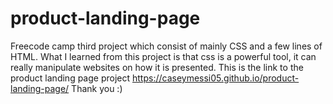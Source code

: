 # product-landing-page
Freecode camp third project which consist of mainly CSS and a few lines of HTML. What I learned from this project is that css is a powerful tool, it can really manipulate websites on how it is presented. 
This is the link to the product landing page project https://caseymessi05.github.io/product-landing-page/
Thank you :)
